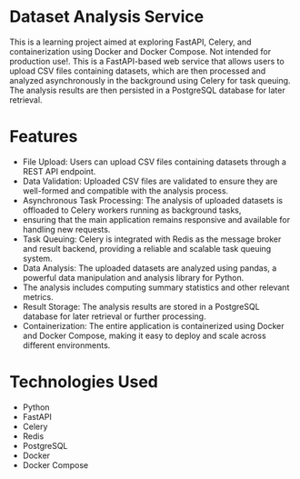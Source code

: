 # Dataset Analysis Service
This is a learning project aimed at exploring FastAPI, Celery, and containerization using Docker and Docker Compose. 
Not intended for production use!.
This is a FastAPI-based web service that allows users to upload CSV files containing datasets, which are then processed and analyzed asynchronously in the background using Celery for task queuing. 
The analysis results are then persisted in a PostgreSQL database for later retrieval.
# Features
- File Upload: Users can upload CSV files containing datasets through a REST API endpoint.
- Data Validation: Uploaded CSV files are validated to ensure they are well-formed and compatible with the analysis process.
- Asynchronous Task Processing: The analysis of uploaded datasets is offloaded to Celery workers running as background tasks,
-  ensuring that the main application remains responsive and available for handling new requests.
- Task Queuing: Celery is integrated with Redis as the message broker and result backend, providing a reliable and scalable task queuing system.
- Data Analysis: The uploaded datasets are analyzed using pandas, a powerful data manipulation and analysis library for Python.
-  The analysis includes computing summary statistics and other relevant metrics.
- Result Storage: The analysis results are stored in a PostgreSQL database for later retrieval or further processing.
- Containerization: The entire application is containerized using Docker and Docker Compose, making it easy to deploy and scale across different environments.
# Technologies Used
- Python
- FastAPI
- Celery
- Redis
- PostgreSQL
- Docker
- Docker Compose
